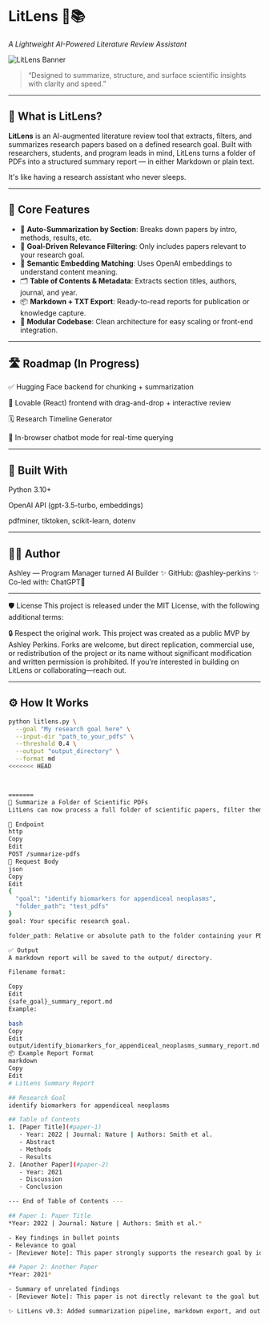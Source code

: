# LitLens 🧠📚  
_A Lightweight AI-Powered Literature Review Assistant_

![LitLens Banner](https://user-images.githubusercontent.com/your-github-username/banner-placeholder.png)  
> “Designed to summarize, structure, and surface scientific insights with clarity and speed.”

---

## 🚀 What is LitLens?

**LitLens** is an AI-augmented literature review tool that extracts, filters, and summarizes research papers based on a defined research goal. Built with researchers, students, and program leads in mind, LitLens turns a folder of PDFs into a structured summary report — in either Markdown or plain text.

It's like having a research assistant who never sleeps.

---

## 🧩 Core Features

- 📝 **Auto-Summarization by Section**: Breaks down papers by intro, methods, results, etc.
- 🎯 **Goal-Driven Relevance Filtering**: Only includes papers relevant to your research goal.
- 🧠 **Semantic Embedding Matching**: Uses OpenAI embeddings to understand content meaning.
- 🗂️ **Table of Contents & Metadata**: Extracts section titles, authors, journal, and year.
- 📦 **Markdown + TXT Export**: Ready-to-read reports for publication or knowledge capture.
- 🧪 **Modular Codebase**: Clean architecture for easy scaling or front-end integration.

---

## 🛣️ Roadmap (In Progress)

✅ Hugging Face backend for chunking + summarization

🧩 Lovable (React) frontend with drag-and-drop + interactive review

🗓️ Research Timeline Generator

🤖 In-browser chatbot mode for real-time querying

---

## 🧠 Built With
Python 3.10+

OpenAI API (gpt-3.5-turbo, embeddings)

pdfminer, tiktoken, scikit-learn, dotenv

---

## 👩‍🔬 Author
Ashley — Program Manager turned AI Builder
✨ GitHub: @ashley-perkins
✨ Co-led with: ChatGPT🧠

---

🛡️ License
This project is released under the MIT License, with the following additional terms:

🔒 Respect the original work.
This project was created as a public MVP by Ashley Perkins.
Forks are welcome, but direct replication, commercial use, or redistribution of the project or its name without significant modification and written permission is prohibited.
If you’re interested in building on LitLens or collaborating—reach out.

---

## ⚙️ How It Works

```bash
python litlens.py \
  --goal "My research goal here" \
  --input-dir "path_to_your_pdfs" \
  --threshold 0.4 \
  --output "output_directory" \
  --format md
<<<<<<< HEAD



=======
🧪 Summarize a Folder of Scientific PDFs
LitLens can now process a full folder of scientific papers, filter them based on a research goal, summarize the relevant ones using GPT-4, and export a beautifully formatted markdown report.

🔁 Endpoint
http
Copy
Edit
POST /summarize-pdfs
🔧 Request Body
json
Copy
Edit
{
  "goal": "identify biomarkers for appendiceal neoplasms",
  "folder_path": "test_pdfs"
}
goal: Your specific research goal.

folder_path: Relative or absolute path to the folder containing your PDFs.

✅ Output
A markdown report will be saved to the output/ directory.

Filename format:

Copy
Edit
{safe_goal}_summary_report.md
Example:

bash
Copy
Edit
output/identify_biomarkers_for_appendiceal_neoplasms_summary_report.md
📦 Example Report Format
markdown
Copy
Edit
# LitLens Summary Report

## Research Goal
identify biomarkers for appendiceal neoplasms

## Table of Contents
1. [Paper Title](#paper-1)
   - Year: 2022 | Journal: Nature | Authors: Smith et al.
   - Abstract
   - Methods
   - Results
2. [Another Paper](#paper-2)
   - Year: 2021
   - Discussion
   - Conclusion

--- End of Table of Contents ---

## Paper 1: Paper Title  
*Year: 2022 | Journal: Nature | Authors: Smith et al.*

- Key findings in bullet points  
- Relevance to goal  
- [Reviewer Note]: This paper strongly supports the research goal by identifying key biomarkers in...

## Paper 2: Another Paper  
*Year: 2021*

- Summary of unrelated findings  
- [Reviewer Note]: This paper is not directly relevant to the goal but provides useful context.

✨ LitLens v0.3: Added summarization pipeline, markdown export, and output routing
